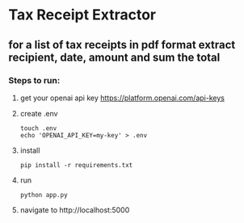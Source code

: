 # Tax Receipt Extractor

## for a list of tax receipts in pdf format extract recipient, date, amount and sum the total


### Steps to run:

1. get your openai api key https://platform.openai.com/api-keys

2. create .env
    ```
    touch .env
    echo 'OPENAI_API_KEY=my-key' > .env
    ```

3. install
    ```
    pip install -r requirements.txt
    ```

4. run
    ```
    python app.py
    ```

5. navigate to http://localhost:5000